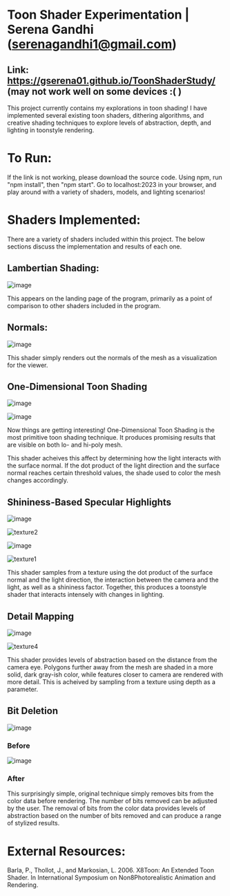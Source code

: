 # Toon Shader Experimentation | Serena Gandhi (serenagandhi1@gmail.com)
## Link: https://gserena01.github.io/ToonShaderStudy/ (may not work well on some devices :(   )

This project currently contains my explorations in toon shading! I have implemented several existing toon shaders, dithering algorithms, and creative shading techniques to explore levels of abstraction, depth, and lighting in toonstyle rendering.

# To Run:

If the link is not working, please download the source code. Using npm, run "npm install", then "npm start". Go to localhost:2023 in your browser, and play around with a variety of shaders, models, and lighting scenarios!

# Shaders Implemented:

There are a variety of shaders included within this project. The below sections discuss the implementation and results of each one.

## Lambertian Shading:

![image](https://user-images.githubusercontent.com/60444726/208586734-1dcae63c-bf68-4b2e-b583-e3a3e1438c74.png)

This appears on the landing page of the program, primarily as a point of comparison to other shaders included in the program.

## Normals:

![image](https://user-images.githubusercontent.com/60444726/208586840-d3d249a8-96f7-4cc0-a736-6c92128dada2.png)

This shader simply renders out the normals of the mesh as a visualization for the viewer.

## One-Dimensional Toon Shading

![image](https://user-images.githubusercontent.com/60444726/208587054-1a6b03bf-6e55-49b7-abdb-360843d7d923.png)

![image](https://user-images.githubusercontent.com/60444726/208587127-d863915d-7ffc-480a-ac5e-46533d84c2d0.png)

Now things are getting interesting! One-Dimensional Toon Shading is the most primitive toon shading technique. It produces promising results that are visible on both lo- and hi-poly mesh. 

This shader acheives this affect by determining how the light interacts with the surface normal. If the dot product of the light direction and the surface normal reaches certain threshold values, the shade used to color the mesh changes accordingly.

## Shininess-Based Specular Highlights

![image](https://user-images.githubusercontent.com/60444726/208587651-ff87a5f2-98d2-460d-ad6b-5d553f4d6e82.png)

![texture2](https://user-images.githubusercontent.com/60444726/208588083-40738f26-465a-4cdb-947d-6777470756fe.png)

![image](https://user-images.githubusercontent.com/60444726/208587694-8dee8d4a-8f3c-4a73-b10f-ceb56dafd7fb.png)

![texture1](https://user-images.githubusercontent.com/60444726/208588105-2bc39c73-64b9-49a5-a6ff-bf1de9ed776a.png)

This shader samples from a texture using the dot product of the surface normal and the light direction, the interaction between the camera and the light, as well as a shininess factor. Together, this produces a toonstyle shader that interacts intensely with changes in lighting.

## Detail Mapping

![image](https://user-images.githubusercontent.com/60444726/208588607-68ddcae5-de20-4471-a685-7b3f8ef012ee.png)

![texture4](https://user-images.githubusercontent.com/60444726/208588629-e2e5edfb-ce3d-4feb-b084-790f660be8c5.png)

This shader provides levels of abstraction based on the distance from the camera eye. Polygons further away from the mesh are shaded in a more solid, dark gray-ish color, while features closer to camera are rendered with more detail. This is acheived by sampling from a texture using depth as a parameter.

## Bit Deletion

![image](https://user-images.githubusercontent.com/60444726/208588992-f73f16bf-1fb2-496c-a09c-a956992541cf.png)

### Before

![image](https://user-images.githubusercontent.com/60444726/208588926-57d4b2c2-cef8-45b9-9271-25c9fea92db5.png)

### After

This surprisingly simple, original technique simply removes bits from the color data before rendering. The number of bits removed can be adjusted by the user. The removal of bits from the color data provides levels of abstraction based on the number of bits removed and can produce a range of stylized results.

# External Resources:

Barla, P., Thollot, J., and Markosian, L. 2006. X8Toon: An Extended Toon Shader. In International
Symposium on Non8Photorealistic Animation and Rendering.
